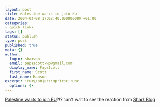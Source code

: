 ```yaml
---
layout: post
title: Palestine wants to join EU
date: 2004-02-08 17:02:40.000000000 +01:00
categories:
- quick links
tags: []
status: publish
type: post
published: true
meta: {}
author:
  login: shanson
  email: papascott-wp@gmail.com
  display_name: PapaScott
  first_name: Scott
  last_name: Hanson
excerpt: !ruby/object:Hpricot::Doc
  options: {}
---
```

<p><a title="Nahost: Palästina will EU-Mitglied werden - Politik - SPIEGEL ONLINE" href="http://www.spiegel.de/politik/ausland/0,1518,285467,00.html">Palestine wants to join EU</a>?!? can't wait to see the reaction from <a title="Shark Blog" href="http://www.usefulwork.com/shark/">Shark Blog</a></p>
